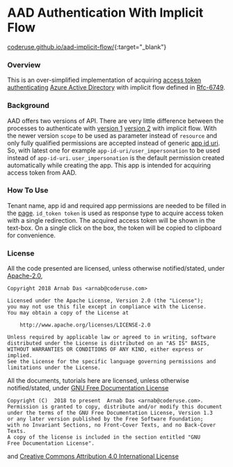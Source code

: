 # AAD Authentication With Implicit Flow

[coderuse.github.io/aad-implicit-flow/](https://coderuse.github.io/aad-implicit-flow/){:target="_blank"}

### Overview

This is an over-simplified implementation of acquiring [access token](https://docs.microsoft.com/en-us/azure/active-directory/develop/access-tokens) [authenticating](https://docs.microsoft.com/en-us/azure/active-directory/develop/authentication-scenarios) [Azure Active Directory](https://docs.microsoft.com/en-us/azure/active-directory/fundamentals/active-directory-whatis) with implicit flow defined in [Rfc-6749](https://tools.ietf.org/html/rfc6749#section-4.2).

### Background

AAD offers two versions of API. There are very little difference between the processes to authenticate with [version 1](https://docs.microsoft.com/en-us/azure/active-directory/develop/v1-oauth2-implicit-grant-flow) [version 2](https://docs.microsoft.com/en-us/azure/active-directory/develop/v2-oauth2-implicit-grant-flow) with implicit flow. With the newer version `scope` to be used as parameter instead of `resource` and only fully qualified permissions are accepted instead of generic [app id uri](https://docs.microsoft.com/en-us/azure/app-service/app-service-mobile-how-to-configure-active-directory-authentication#a-nameregister-aregister-your-app-service-app-with-azure-active-directory). So, with latest one for example `app-id-uri/user_impersonation` to be used instead of `app-id-uri`. `user_impersonation` is the default permission created automatically while creating the app. This app is intended for acquiring access token from AAD. 

### How To Use

Tenant name, app id and required app permissions are needed to be filled in the [page](https://coderuse.github.io/aad-implicit-flow/). `id_token token` is used as response type to acquire access token with a single redirection. The acquired access token will be shown in the text-box. On a single click on the box, the token will be copied to clipboard for convenience.

### License

All the code presented are licensed, unless otherwise notified/stated, under [Apache-2.0](./LICENSE),

```
Copyright 2018 Arnab Das <arnab@coderuse.com>

Licensed under the Apache License, Version 2.0 (the "License");
you may not use this file except in compliance with the License.
You may obtain a copy of the License at

    http://www.apache.org/licenses/LICENSE-2.0

Unless required by applicable law or agreed to in writing, software
distributed under the License is distributed on an "AS IS" BASIS,
WITHOUT WARRANTIES OR CONDITIONS OF ANY KIND, either express or implied.
See the License for the specific language governing permissions and
limitations under the License.
```

All the documents, tutorials here are licensed, unless otherwise notified/stated, under [GNU Free Documentation License](https://www.gnu.org/licenses/fdl-1.3.en.html)

```
Copyright (C)  2018 to present  Arnab Das <arnab@coderuse.com>.
Permission is granted to copy, distribute and/or modify this document
under the terms of the GNU Free Documentation License, Version 1.3
or any later version published by the Free Software Foundation;
with no Invariant Sections, no Front-Cover Texts, and no Back-Cover Texts.
A copy of the license is included in the section entitled "GNU
Free Documentation License".
```
and [Creative Commons Attribution 4.0 International License](https://creativecommons.org/licenses/by/4.0/)